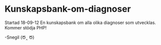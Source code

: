 # Kunskapsbank-om-diagnoser
Startad 18-09-12
En kunskapsbank om alla olika diagnoser som utvecklas.
Kommer stödja PHP!

-Snegil  (Ծ‸ Ծ)
